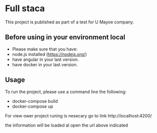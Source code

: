 # Full staca

This project  is published as part of a test for U Mayoe company.

## Before using in your environment local

- Please make sure that you have:
 - node.js installed (https://nodejs.org/)
 - have angular in your last version.
 - have docker in your last version.

## Usage

To run the project, please use a command line the following:

- docker-compose build
- docker-compose up

For view ower project runing  is nesecary go to link http://localhost:4200/

the information will be loaded  al open the url above indicated


